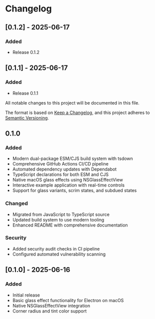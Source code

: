 # Changelog

## [0.1.2] - 2025-06-17

### Added
- Release 0.1.2

## [0.1.1] - 2025-06-17

### Added
- Release 0.1.1

All notable changes to this project will be documented in this file.

The format is based on [Keep a Changelog](https://keepachangelog.com/en/1.0.0/),
and this project adheres to [Semantic Versioning](https://semver.org/spec/v2.0.0.html).

## 0.1.0

### Added

- Modern dual-package ESM/CJS build system with tsdown
- Comprehensive GitHub Actions CI/CD pipeline
- Automated dependency updates with Dependabot
- TypeScript declarations for both ESM and CJS
- Native macOS glass effects using NSGlassEffectView
- Interactive example application with real-time controls
- Support for glass variants, scrim states, and subdued states

### Changed

- Migrated from JavaScript to TypeScript source
- Updated build system to use modern tooling
- Enhanced README with comprehensive documentation

### Security

- Added security audit checks in CI pipeline
- Configured automated vulnerability scanning

## [0.1.0] - 2025-06-16

### Added

- Initial release
- Basic glass effect functionality for Electron on macOS
- Native NSGlassEffectView integration
- Corner radius and tint color support
